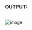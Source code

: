 ### OUTPUT:
</br>![image](https://user-images.githubusercontent.com/68191677/125507027-e87f267a-4c8a-4d8b-9d42-2605bd67f2e1.png)
</br>
